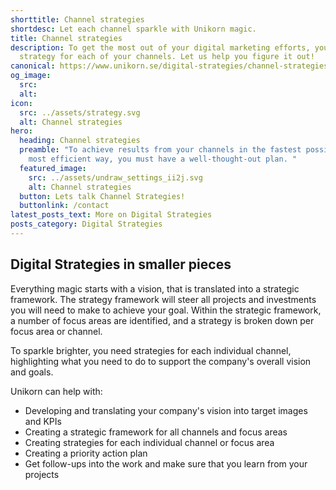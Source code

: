 ```yaml
---
shorttitle: Channel strategies
shortdesc: Let each channel sparkle with Unikorn magic.
title: Channel strategies
description: To get the most out of your digital marketing efforts, you need a
  strategy for each of your channels. Let us help you figure it out!
canonical: https://www.unikorn.se/digital-strategies/channel-strategies/
og_image:
  src: 
  alt: 
icon:
  src: ../assets/strategy.svg
  alt: Channel strategies
hero:
  heading: Channel strategies
  preamble: "To achieve results from your channels in the fastest possible and
    most efficient way, you must have a well-thought-out plan. "
  featured_image:
    src: ../assets/undraw_settings_ii2j.svg
    alt: Channel strategies
  button: Lets talk Channel Strategies!
  buttonlink: /contact
latest_posts_text: More on Digital Strategies
posts_category: Digital Strategies
---
```

## Digital Strategies in smaller pieces 

Everything magic starts with a vision, that is translated into a strategic framework. The strategy framework will steer all projects and investments you will need to make to achieve your goal. Within the strategic framework, a number of focus areas are identified, and a strategy is broken down per focus area or channel. 

To sparkle brighter, you need strategies for each individual channel, highlighting  what you need to do to support the company's overall vision and goals.

Unikorn can help with:

* Developing and translating your company's vision into target images and KPIs
* Creating a strategic framework for all channels and focus areas
* Creating strategies for each individual channel or focus area
* Creating a priority action plan
* Get follow-ups into the work and make sure that you learn from your projects